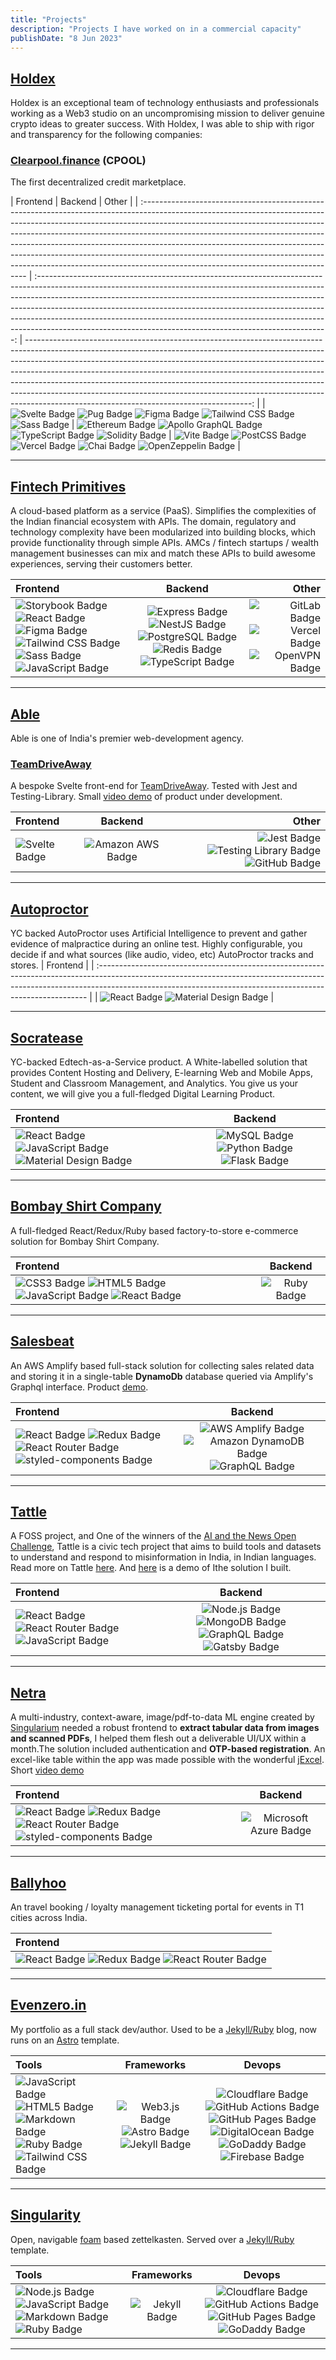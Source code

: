```yaml
---
title: "Projects"
description: "Projects I have worked on in a commercial capacity"
publishDate: "8 Jun 2023"
---
```


## [Holdex](https://holdex.io)
Holdex is an exceptional team of technology enthusiasts and professionals working as a Web3 studio on an uncompromising mission to deliver genuine crypto ideas to greater success. With Holdex, I was able to ship with rigor and transparency for the following companies:

### [Clearpool.finance](https://clearpool.finance) (CPOOL)
The first decentralized credit marketplace.

<script defer src="/scripts/cg.js"></script>
<coingecko-coin-price-chart-widget currency="usd" coin-id="clearpool" locale="en" height="300"></coingecko-coin-price-chart-widget>
| Frontend                                                                                                                                                                                                                                                                                                                                                                                                                                                                                                                               |                                                                                                                                                                                                                                     Backend                                                                                                                                                                                                                                      |                                                                                                                                                                                                                                                                                                                                                                                                                                                                                                                                         Other |
| :------------------------------------------------------------------------------------------------------------------------------------------------------------------------------------------------------------------------------------------------------------------------------------------------------------------------------------------------------------------------------------------------------------------------------------------------------------------------------------------------------------------------------------- | :------------------------------------------------------------------------------------------------------------------------------------------------------------------------------------------------------------------------------------------------------------------------------------------------------------------------------------------------------------------------------------------------------------------------------------------------------------------------------: | --------------------------------------------------------------------------------------------------------------------------------------------------------------------------------------------------------------------------------------------------------------------------------------------------------------------------------------------------------------------------------------------------------------------------------------------------------------------------------------------------------------------------------------------: |
| ![Svelte Badge](https://img.shields.io/badge/Svelte-FF3E00?logo=svelte&logoColor=fff&style=flat-square) ![Pug Badge](https://img.shields.io/badge/Pug-A86454?logo=pug&logoColor=fff&style=flat-square) ![Figma Badge](https://img.shields.io/badge/Figma-F24E1E?logo=figma&logoColor=fff&style=flat-square)  ![Tailwind CSS Badge](https://img.shields.io/badge/Tailwind%20CSS-06B6D4?logo=tailwindcss&logoColor=fff&style=flat-square) ![Sass Badge](https://img.shields.io/badge/Sass-C69?logo=sass&logoColor=fff&style=flat-square) | ![Ethereum Badge](https://img.shields.io/badge/Ethereum-3C3C3D?logo=ethereum&logoColor=fff&style=flat-square) ![Apollo GraphQL Badge](https://img.shields.io/badge/Apollo%20GraphQL-311C87?logo=apollographql&logoColor=fff&style=flat-square) ![TypeScript Badge](https://img.shields.io/badge/TypeScript-3178C6?logo=typescript&logoColor=fff&style=flat-square) ![Solidity Badge](https://img.shields.io/badge/Solidity-363636?logo=solidity&logoColor=fff&style=flat-square) | ![Vite Badge](https://img.shields.io/badge/Vite-646CFF?logo=vite&logoColor=fff&style=flat-square) ![PostCSS Badge](https://img.shields.io/badge/PostCSS-DD3A0A?logo=postcss&logoColor=fff&style=flat-square) ![Vercel Badge](https://img.shields.io/badge/Vercel-000?logo=vercel&logoColor=fff&style=flat-square) ![Chai Badge](https://img.shields.io/badge/Chai-A30701?logo=chai&logoColor=fff&style=flat-square) ![OpenZeppelin Badge](https://img.shields.io/badge/OpenZeppelin-4E5EE4?logo=openzeppelin&logoColor=fff&style=flat-square) |

---

## [Fintech Primitives](https://fintechprimitives.com/)
A cloud-based platform as a service (PaaS). Simplifies the complexities of the Indian financial ecosystem with APIs. The domain, regulatory and technology complexity have been modularized into building blocks, which provide functionality through simple APIs. AMCs / fintech startups / wealth management businesses can mix and match these APIs to build awesome experiences, serving their customers better.

| Frontend                                                                                                                                                                                                                                                                                                                                                                                                                                                                                                                                                                                                                                                                 |                                                                                                                                                                                                                                                                           Backend                                                                                                                                                                                                                                                                           |                                                                                                                                                                                                                                                                                                                     Other |
| :----------------------------------------------------------------------------------------------------------------------------------------------------------------------------------------------------------------------------------------------------------------------------------------------------------------------------------------------------------------------------------------------------------------------------------------------------------------------------------------------------------------------------------------------------------------------------------------------------------------------------------------------------------------------- | :---------------------------------------------------------------------------------------------------------------------------------------------------------------------------------------------------------------------------------------------------------------------------------------------------------------------------------------------------------------------------------------------------------------------------------------------------------------------------------------------------------------------------------------------------------: | ------------------------------------------------------------------------------------------------------------------------------------------------------------------------------------------------------------------------------------------------------------------------------------------------------------------------: |
| ![Storybook Badge](https://img.shields.io/badge/Storybook-FF4785?logo=storybook&logoColor=fff&style=flat-square) ![React Badge](https://img.shields.io/badge/React-61DAFB?logo=react&logoColor=000&style=flat-square) ![Figma Badge](https://img.shields.io/badge/Figma-F24E1E?logo=figma&logoColor=fff&style=flat-square) ![Tailwind CSS Badge](https://img.shields.io/badge/Tailwind%20CSS-06B6D4?logo=tailwindcss&logoColor=fff&style=flat-square) ![Sass Badge](https://img.shields.io/badge/Sass-C69?logo=sass&logoColor=fff&style=flat-square) ![JavaScript Badge](https://img.shields.io/badge/JavaScript-F7DF1E?logo=javascript&logoColor=000&style=flat-square) | ![Express Badge](https://img.shields.io/badge/Express-000?logo=express&logoColor=fff&style=flat-square) ![NestJS Badge](https://img.shields.io/badge/NestJS-E0234E?logo=nestjs&logoColor=fff&style=flat-square)![PostgreSQL Badge](https://img.shields.io/badge/PostgreSQL-4169E1?logo=postgresql&logoColor=fff&style=flat-square) ![Redis Badge](https://img.shields.io/badge/Redis-DC382D?logo=redis&logoColor=fff&style=flat-square) ![TypeScript Badge](https://img.shields.io/badge/TypeScript-3178C6?logo=typescript&logoColor=fff&style=flat-square) | ![GitLab Badge](https://img.shields.io/badge/GitLab-FC6D26?logo=gitlab&logoColor=fff&style=flat-square)   ![Vercel Badge](https://img.shields.io/badge/Vercel-000?logo=vercel&logoColor=fff&style=flat-square) ![OpenVPN Badge](https://img.shields.io/badge/OpenVPN-EA7E20?logo=openvpn&logoColor=fff&style=flat-square) |


---

## [Able](https://www.able.do/)

Able is one of India's premier web-development agency.

### [TeamDriveAway](https://github.com/TeamDriveAway/cc)
A bespoke Svelte front-end for [TeamDriveAway](https://teamdriveaway.com/). Tested with Jest and Testing-Library. Small [video demo](https://bit.ly/3taJZLr) of product under development. 

| Frontend                                                                                                |                                                       Backend                                                        |                                                                                                                                                                                                                                                                                                                                         Other |
| :------------------------------------------------------------------------------------------------------ | :------------------------------------------------------------------------------------------------------------------: | --------------------------------------------------------------------------------------------------------------------------------------------------------------------------------------------------------------------------------------------------------------------------------------------------------------------------------------------: |
| ![Svelte Badge](https://img.shields.io/badge/Svelte-FF3E00?logo=svelte&logoColor=fff&style=flat-square) | ![Amazon AWS Badge](https://img.shields.io/badge/Amazon%20AWS-232F3E?logo=amazonaws&logoColor=fff&style=flat-square) | ![Jest Badge](https://img.shields.io/badge/Jest-C21325?logo=jest&logoColor=fff&style=flat-square) ![Testing Library Badge](https://img.shields.io/badge/Testing%20Library-E33332?logo=testinglibrary&logoColor=fff&style=flat-square) ![GitHub Badge](https://img.shields.io/badge/GitHub-181717?logo=github&logoColor=fff&style=flat-square) |

---

## [Autoproctor](https://www.autoproctor.co/)
YC backed AutoProctor uses Artificial Intelligence to prevent and gather evidence of malpractice during an online test. Highly configurable, you decide if and what sources (like audio, video, etc) AutoProctor tracks and stores. 
| Frontend                                                                                                                                                                                                                                 |
| :--------------------------------------------------------------------------------------------------------------------------------------------------------------------------------------------------------------------------------------- |
| ![React Badge](https://img.shields.io/badge/React-61DAFB?logo=react&logoColor=000&style=flat-square) ![Material Design Badge](https://img.shields.io/badge/Material%20Design-757575?logo=materialdesign&logoColor=fff&style=flat-square) |

---

## [Socratease](https://www.socratease.co)
YC-backed Edtech-as-a-Service product. A White-labelled solution that provides Content Hosting and Delivery, E-learning Web and Mobile Apps, Student and Classroom Management, and Analytics. You give us your content, we will give you a full-fledged Digital Learning Product. 

| Frontend                                                                                                                                                                                                                                                                                                                                                     |                                                                                                                                                     Backend                                                                                                                                                      |
| :----------------------------------------------------------------------------------------------------------------------------------------------------------------------------------------------------------------------------------------------------------------------------------------------------------------------------------------------------------- | :--------------------------------------------------------------------------------------------------------------------------------------------------------------------------------------------------------------------------------------------------------------------------------------------------------------: |
| ![React Badge](https://img.shields.io/badge/React-61DAFB?logo=react&logoColor=000&style=flat-square) ![JavaScript Badge](https://img.shields.io/badge/JavaScript-F7DF1E?logo=javascript&logoColor=000&style=flat-square) ![Material Design Badge](https://img.shields.io/badge/Material%20Design-757575?logo=materialdesign&logoColor=fff&style=flat-square) | ![MySQL Badge](https://img.shields.io/badge/MySQL-4479A1?logo=mysql&logoColor=fff&style=flat-square)  ![Python Badge](https://img.shields.io/badge/Python-3776AB?logo=python&logoColor=fff&style=flat-square)  ![Flask Badge](https://img.shields.io/badge/Flask-000?logo=flask&logoColor=fff&style=flat-square) |

---

## [Bombay Shirt Company](https://www.bombayshirts.com/)
A full-fledged React/Redux/Ruby based factory-to-store e-commerce solution for Bombay Shirt Company. 

| Frontend                                                                                                                                                                                                                                                                                                                                                                                                                        |                                              Backend                                              |
| :------------------------------------------------------------------------------------------------------------------------------------------------------------------------------------------------------------------------------------------------------------------------------------------------------------------------------------------------------------------------------------------------------------------------------ | :-----------------------------------------------------------------------------------------------: |
| ![CSS3 Badge](https://img.shields.io/badge/CSS3-1572B6?logo=css3&logoColor=fff&style=flat-square) ![HTML5 Badge](https://img.shields.io/badge/HTML5-E34F26?logo=html5&logoColor=fff&style=flat-square) ![JavaScript Badge](https://img.shields.io/badge/JavaScript-F7DF1E?logo=javascript&logoColor=000&style=flat-square) ![React Badge](https://img.shields.io/badge/React-61DAFB?logo=react&logoColor=000&style=flat-square) | ![Ruby Badge](https://img.shields.io/badge/Ruby-CC342D?logo=ruby&logoColor=fff&style=flat-square) |

---

## [Salesbeat](https://www.salesbeat.co)
An AWS Amplify based full-stack solution for collecting sales related data and storing it in a single-table **DynamoDb** database queried via Amplify's Graphql interface. Product [demo](https://www.youtube.com/watch?v=TfMYcRGHvcY&list=PLWT9NvDdpWqy3K8WRsmCyKvTFMpIOHXNo&index=12).

| Frontend                                                                                                                                                                                                                                                                                                                                                                                                                                                                      |                                                                                                                                                                               Backend                                                                                                                                                                               |
| :---------------------------------------------------------------------------------------------------------------------------------------------------------------------------------------------------------------------------------------------------------------------------------------------------------------------------------------------------------------------------------------------------------------------------------------------------------------------------- | :-----------------------------------------------------------------------------------------------------------------------------------------------------------------------------------------------------------------------------------------------------------------------------------------------------------------------------------------------------------------: |
| ![React Badge](https://img.shields.io/badge/React-61DAFB?logo=react&logoColor=000&style=flat-square) ![Redux Badge](https://img.shields.io/badge/Redux-764ABC?logo=redux&logoColor=fff&style=flat-square) ![React Router Badge](https://img.shields.io/badge/React%20Router-CA4245?logo=reactrouter&logoColor=fff&style=flat-square) ![styled-components Badge](https://img.shields.io/badge/styled--components-DB7093?logo=styledcomponents&logoColor=fff&style=flat-square) | ![AWS Amplify Badge](https://img.shields.io/badge/AWS%20Amplify-F90?logo=awsamplify&logoColor=fff&style=flat-square) ![Amazon DynamoDB Badge](https://img.shields.io/badge/Amazon%20DynamoDB-4053D6?logo=amazondynamodb&logoColor=fff&style=flat-square) ![GraphQL Badge](https://img.shields.io/badge/GraphQL-E10098?logo=graphql&logoColor=fff&style=flat-square) | ![AWS Amplify Badge](https://img.shields.io/badge/AWS%20Amplify-F90?logo=awsamplify&logoColor=fff&style=flat-square) |

---

## [Tattle](http://tattle.co.in)
A FOSS project, and One of the winners of the [AI and the News Open Challenge](https://aiethicsinitiative.org/news/2019/3/12/announcing-the-winners-of-the-ai-and-the-news-open-challenge), Tattle is a civic tech project that aims to build tools and datasets to understand and respond to misinformation in India, in Indian languages. Read more on Tattle [here](https://tattle.co.in/). And [here](https://www.youtube.com/watch?v=Mf93uIUOTts&list=PLWT9NvDdpWqy3K8WRsmCyKvTFMpIOHXNo&index=9) is a demo of Ithe solution I built.

| Frontend                                                                                                                                                                                                                                                                                                                                            |                                                                                                                                                                                                               Backend                                                                                                                                                                                                                |
| :-------------------------------------------------------------------------------------------------------------------------------------------------------------------------------------------------------------------------------------------------------------------------------------------------------------------------------------------------- | :----------------------------------------------------------------------------------------------------------------------------------------------------------------------------------------------------------------------------------------------------------------------------------------------------------------------------------------------------------------------------------------------------------------------------------: |
| ![React Badge](https://img.shields.io/badge/React-61DAFB?logo=react&logoColor=000&style=flat-square) ![React Router Badge](https://img.shields.io/badge/React%20Router-CA4245?logo=reactrouter&logoColor=fff&style=flat-square) ![JavaScript Badge](https://img.shields.io/badge/JavaScript-F7DF1E?logo=javascript&logoColor=000&style=flat-square) | ![Node.js Badge](https://img.shields.io/badge/Node.js-393?logo=nodedotjs&logoColor=fff&style=flat-square)  ![MongoDB Badge](https://img.shields.io/badge/MongoDB-47A248?logo=mongodb&logoColor=fff&style=flat-square)![GraphQL Badge](https://img.shields.io/badge/GraphQL-E10098?logo=graphql&logoColor=fff&style=flat-square) ![Gatsby Badge](https://img.shields.io/badge/Gatsby-639?logo=gatsby&logoColor=fff&style=flat-square) | ![GitHub Badge](https://img.shields.io/badge/GitHub-181717?logo=github&logoColor=fff&style=flat-square) |


---

## [Netra](http://netra.singularium.in/)
A multi-industry, context-aware, image/pdf-to-data ML engine created by [Singularium](http://netra.singularium.in/) needed a robust frontend to **extract tabular data from images and scanned PDFs**, I helped them flesh out a deliverable UI/UX within a month.The solution included authentication and **OTP-based registration**. An excel-like table within the app was made possible with the wonderful [jExcel](https://bossanova.uk/jexcel/v4/). Short [video demo](https://www.youtube.com/watch?v=OElQrYfyKDg)

| Frontend                                                                                                                                                                                                                                                                                                                                                                                                                                                                      |                                                               Backend                                                               |
| :---------------------------------------------------------------------------------------------------------------------------------------------------------------------------------------------------------------------------------------------------------------------------------------------------------------------------------------------------------------------------------------------------------------------------------------------------------------------------- | :---------------------------------------------------------------------------------------------------------------------------------: |
| ![React Badge](https://img.shields.io/badge/React-61DAFB?logo=react&logoColor=000&style=flat-square) ![Redux Badge](https://img.shields.io/badge/Redux-764ABC?logo=redux&logoColor=fff&style=flat-square) ![React Router Badge](https://img.shields.io/badge/React%20Router-CA4245?logo=reactrouter&logoColor=fff&style=flat-square) ![styled-components Badge](https://img.shields.io/badge/styled--components-DB7093?logo=styledcomponents&logoColor=fff&style=flat-square) | ![Microsoft Azure Badge](https://img.shields.io/badge/Microsoft%20Azure-0078D4?logo=microsoftazure&logoColor=fff&style=flat-square) |

---

## [Ballyhoo](https://www.crunchbase.com/organization/ballyhoo-today)
An travel booking / loyalty management ticketing portal for events in T1 cities across India. 

| Frontend                                                                                                                                                                                                                                                                                                                             |
| :----------------------------------------------------------------------------------------------------------------------------------------------------------------------------------------------------------------------------------------------------------------------------------------------------------------------------------- |
| ![React Badge](https://img.shields.io/badge/React-61DAFB?logo=react&logoColor=000&style=flat-square) ![Redux Badge](https://img.shields.io/badge/Redux-764ABC?logo=redux&logoColor=fff&style=flat-square) ![React Router Badge](https://img.shields.io/badge/React%20Router-CA4245?logo=reactrouter&logoColor=fff&style=flat-square) |


---

## [Evenzero.in](http://evenzero.in)
My portfolio as a full stack dev/author. Used to be a [Jekyll/Ruby](https://github.com/surajsharma/oldeo.github.io) blog,  now runs on an [Astro](https://github.com/surajsharma/surajsharma.github.io) template.

| Tools                                                                                                                                                                                                                                                                                                                                                                                                                                                                                                                                                            |                                                                                                                                                       Frameworks                                                                                                                                                       |                                                                                                                                                                                                                                                                                                                                                             Devops                                                                                                                                                                                                                                                                                                                                                              |
| :--------------------------------------------------------------------------------------------------------------------------------------------------------------------------------------------------------------------------------------------------------------------------------------------------------------------------------------------------------------------------------------------------------------------------------------------------------------------------------------------------------------------------------------------------------------- | :--------------------------------------------------------------------------------------------------------------------------------------------------------------------------------------------------------------------------------------------------------------------------------------------------------------------: | :-----------------------------------------------------------------------------------------------------------------------------------------------------------------------------------------------------------------------------------------------------------------------------------------------------------------------------------------------------------------------------------------------------------------------------------------------------------------------------------------------------------------------------------------------------------------------------------------------------------------------------------------------------------------------------------------------------------------------------: |
| ![JavaScript Badge](https://img.shields.io/badge/JavaScript-F7DF1E?logo=javascript&logoColor=000&style=flat-square) ![HTML5 Badge](https://img.shields.io/badge/HTML5-E34F26?logo=html5&logoColor=fff&style=flat-square) ![Markdown Badge](https://img.shields.io/badge/Markdown-000?logo=markdown&logoColor=fff&style=flat-square) ![Ruby Badge](https://img.shields.io/badge/Ruby-CC342D?logo=ruby&logoColor=fff&style=flat-square) ![Tailwind CSS Badge](https://img.shields.io/badge/Tailwind%20CSS-06B6D4?logo=tailwindcss&logoColor=fff&style=flat-square) | ![Web3.js Badge](https://img.shields.io/badge/Web3.js-F16822?logo=web3dotjs&logoColor=fff&style=flat-square) ![Astro Badge](https://img.shields.io/badge/Astro-BC52EE?logo=astro&logoColor=fff&style=flat-square) ![Jekyll Badge](https://img.shields.io/badge/Jekyll-C00?logo=jekyll&logoColor=fff&style=flat-square) | ![Cloudflare Badge](https://img.shields.io/badge/Cloudflare-F38020?logo=cloudflare&logoColor=fff&style=flat-square) ![GitHub Actions Badge](https://img.shields.io/badge/GitHub%20Actions-2088FF?logo=githubactions&logoColor=fff&style=flat-square) ![GitHub Pages Badge](https://img.shields.io/badge/GitHub%20Pages-222?logo=githubpages&logoColor=fff&style=flat-square) ![DigitalOcean Badge](https://img.shields.io/badge/DigitalOcean-0080FF?logo=digitalocean&logoColor=fff&style=flat-square) ![GoDaddy Badge](https://img.shields.io/badge/GoDaddy-1BDBDB?logo=godaddy&logoColor=000&style=flat-square) ![Firebase Badge](https://img.shields.io/badge/Firebase-FFCA28?logo=firebase&logoColor=000&style=flat-square) |

---

## [Singularity](http://evenzero.in/singularity)
Open, navigable [foam](https://github.com/foambubble/foam) based zettelkasten. Served over a [Jekyll/Ruby](https://github.com/surajsharma/oldeo.github.io) template.

| Tools                                                                                                                                                                                                                                                                                                                                                                                                                                       |                                              Frameworks                                              |                                                                                                                                                                                                                                          Devops                                                                                                                                                                                                                                          |
| :------------------------------------------------------------------------------------------------------------------------------------------------------------------------------------------------------------------------------------------------------------------------------------------------------------------------------------------------------------------------------------------------------------------------------------------ | :--------------------------------------------------------------------------------------------------: | :--------------------------------------------------------------------------------------------------------------------------------------------------------------------------------------------------------------------------------------------------------------------------------------------------------------------------------------------------------------------------------------------------------------------------------------------------------------------------------------: |
| ![Node.js Badge](https://img.shields.io/badge/Node.js-393?logo=nodedotjs&logoColor=fff&style=flat-square)  ![JavaScript Badge](https://img.shields.io/badge/JavaScript-F7DF1E?logo=javascript&logoColor=000&style=flat-square) ![Markdown Badge](https://img.shields.io/badge/Markdown-000?logo=markdown&logoColor=fff&style=flat-square) ![Ruby Badge](https://img.shields.io/badge/Ruby-CC342D?logo=ruby&logoColor=fff&style=flat-square) | ![Jekyll Badge](https://img.shields.io/badge/Jekyll-C00?logo=jekyll&logoColor=fff&style=flat-square) | ![Cloudflare Badge](https://img.shields.io/badge/Cloudflare-F38020?logo=cloudflare&logoColor=fff&style=flat-square) ![GitHub Actions Badge](https://img.shields.io/badge/GitHub%20Actions-2088FF?logo=githubactions&logoColor=fff&style=flat-square) ![GitHub Pages Badge](https://img.shields.io/badge/GitHub%20Pages-222?logo=githubpages&logoColor=fff&style=flat-square)  ![GoDaddy Badge](https://img.shields.io/badge/GoDaddy-1BDBDB?logo=godaddy&logoColor=000&style=flat-square) |

---
